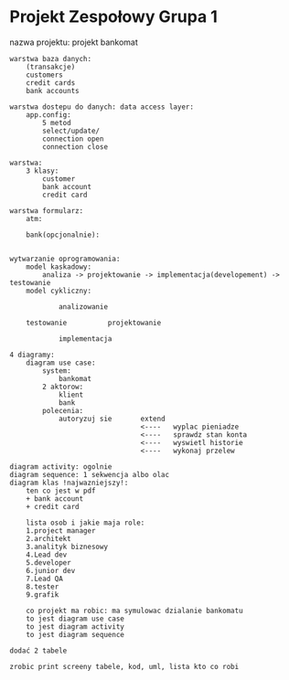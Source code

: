 # Projekt Zespołowy Grupa 1

nazwa projektu: projekt bankomat

	warstwa baza danych:
		(transakcje)
		customers
		credit cards
		bank accounts
		
	warstwa dostepu do danych: data access layer:
		app.config:
			5 metod
			select/update/
			connection open
			connection close

	warstwa:
		3 klasy:
			customer
			bank account
			credit card
	
	warstwa formularz:
		atm:
			
		bank(opcjonalnie):
			

	wytwarzanie oprogramowania:
		model kaskadowy:
			analiza -> projektowanie -> implementacja(developement) -> testowanie
		model cykliczny:
	
				analizowanie

		testowanie			projektowanie

				implementacja

	4 diagramy:
		diagram use case:
			system:
				bankomat
			2 aktorow:
				klient
				bank
			polecenia:
				autoryzuj sie		extend
									<----	wyplac pieniadze
									<----	sprawdz stan konta
									<----	wyswietl historie
									<----	wykonaj przelew

	diagram activity: ogolnie
	diagram sequence: 1 sekwencja albo olac
	diagram klas !najwazniejszy!:
		ten co jest w pdf
		+ bank account
		+ credit card
		
		lista osob i jakie maja role:
		1.project manager
		2.architekt
		3.analityk biznesowy
		4.Lead dev
		5.developer
		6.junior dev
		7.Lead QA
		8.tester
		9.grafik
		
		co projekt ma robic: ma symulowac dzialanie bankomatu
		to jest diagram use case
		to jest diagram activity
		to jest diagram sequence
	
	dodać 2 tabele
	
	zrobic print screeny tabele, kod, uml, lista kto co robi
